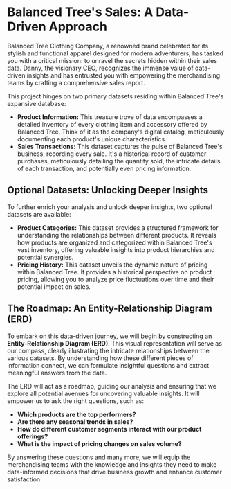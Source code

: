 # Balanced Tree's Sales: A Data-Driven Approach

Balanced Tree Clothing Company, a renowned brand celebrated for its stylish and functional apparel designed for modern adventurers, has tasked you with a critical mission: to unravel the secrets hidden within their sales data. Danny, the visionary CEO, recognizes the immense value of data-driven insights and has entrusted you with empowering the merchandising teams by crafting a comprehensive sales report.

This project hinges on two primary datasets residing within Balanced Tree's expansive database:

* **Product Information:** This treasure trove of data encompasses a detailed inventory of every clothing item and accessory offered by Balanced Tree. Think of it as the company's digital catalog, meticulously documenting each product's unique characteristics.
* **Sales Transactions:** This dataset captures the pulse of Balanced Tree's business, recording every sale. It's a historical record of customer purchases, meticulously detailing the quantity sold, the intricate details of each transaction, and potentially even pricing information.

## Optional Datasets: Unlocking Deeper Insights

To further enrich your analysis and unlock deeper insights, two optional datasets are available:

* **Product Categories:** This dataset provides a structured framework for understanding the relationships between different products. It reveals how products are organized and categorized within Balanced Tree's vast inventory, offering valuable insights into product hierarchies and potential synergies. 
* **Pricing History:** This dataset unveils the dynamic nature of pricing within Balanced Tree. It provides a historical perspective on product pricing, allowing you to analyze price fluctuations over time and their potential impact on sales.

## The Roadmap: An Entity-Relationship Diagram (ERD)

To embark on this data-driven journey, we will begin by constructing an **Entity-Relationship Diagram (ERD)**. This visual representation will serve as our compass, clearly illustrating the intricate relationships between the various datasets. By understanding how these different pieces of information connect, we can formulate insightful questions and extract meaningful answers from the data. 

The ERD will act as a roadmap, guiding our analysis and ensuring that we explore all potential avenues for uncovering valuable insights. It will empower us to ask the right questions, such as:

* **Which products are the top performers?**
* **Are there any seasonal trends in sales?**
* **How do different customer segments interact with our product offerings?**
* **What is the impact of pricing changes on sales volume?**

By answering these questions and many more, we will equip the merchandising teams with the knowledge and insights they need to make data-informed decisions that drive business growth and enhance customer satisfaction.
